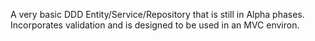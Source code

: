A very basic DDD Entity/Service/Repository that is still in Alpha phases.  Incorporates validation and is designed to be used in an MVC environ.